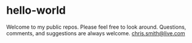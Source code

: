 # hello-world
Welcome to my public repos. Please feel free to look around. Questions, comments, and suggestions are always welcome.
chris.smith@live.com
